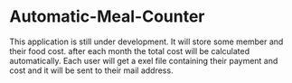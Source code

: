 # Automatic-Meal-Counter
This application is still under development. It will store some member and  their food cost. after each month the total cost will be
calculated automatically. Each user will get a exel file containing their payment and cost and it will be sent to their mail address.

